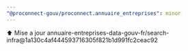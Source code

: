 ```yaml
---
"@proconnect-gouv/proconnect.annuaire_entreprises": minor
---
```


⬆️ Mise a jour annuaire-entreprises-data-gouv-fr/search-infra@1a130c4af444593716305f821b1d991fc2ceac92
